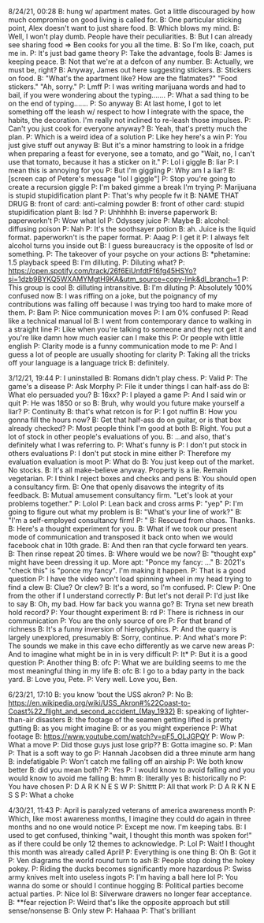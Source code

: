 8/24/21, 00:28
B: hung w/ apartment mates. Got a little discouraged by how much compromise on good living is called for.
B: One particular sticking point, Alex doesn't want to just share food.
B: Which blows my mind.
B: Well, I won't play dumb. People have their peculiarities.
B: But I can already see sharing food => Ben cooks for you all the time.
B: So I'm like, coach, put me in.
P: It's just bad game theory
P: Take the advantage, fools
B: James is keeping peace.
B: Not that we're at a defcon of any number.
B: Actually, we must be, right?
B: Anyway, James out here suggesting stickers.
B: Stickers on food.
B: "What's the apartment like? How are the flatmates?"
"Food stickers."
"Ah, sorry."
P: Lmff
P: I was writing marijuana words and had to bail, if you were wondering about the typing.......
P: What a sad thing to be on the end of typing.......
P: So anyway
B: At last home, I got to let something off the leash w/ respect to how I integrate with the space, the habits, the decoration. I'm really not inclined to re-leash those impulses.
P: Can't you just cook for everyone anyway?
B: Yeah, that's pretty much the plan.
P: Which is a weird idea of a solution
P: Like hey here's a win
P: You just give stuff out anyway
B: But it's a minor hamstring to look in a fridge when preparing a feast for everyone, see a tomato, and go "Wait, no, I can't use that tomato, because it has a sticker on it."
P: Lol i giggle
B: liar
P: I mean this is annoying for you
P: But I'm giggling
P: Why am I a liar?
B: [screen cap of Petere's message "lol I giggle"]
P: Stop you're going to create a recursion giggle
P: I'm baked gimme a break I'm trying
P: Marijuana is stupid stupidification plant
P: That's why people fw it
B: NAME THAT DRUG
B: front of card: anti-calming powder
B: front of other card: stupid stupidification plant
B: lsd ?
P: Uhhhhhh
B: inverse paperwork
B: paperworkn't
P: Wow what lol
P: Odyssey juice
P: Maybe
B: alcohol: diffusing poison
P: Nah
P: It's the soothsayer potion
B: ah. Juice is the liquid format. paperworkn't is the paper format.
P: Aaag
P: I get it
P: I always felt alcohol turns you inside out
B: I guess bureaucracy is the opposite of lsd or something.
P: The takeover of your psyche on your actions
B: \*phetamine: 1.5 playback speed
B: I'm dilluting.
P: Diluting what?
P: https://open.spotify.com/track/26f6EiUnfdtFf6fg45HSYo?si=1dzb9BYKQ5WXAMYMgtH9KA&utm_source=copy-link&dl_branch=1
P: This group is cool
B: dilluting intransitive.
B: I'm diluting
P: Absolutely 100% confused now
B: I was riffing on a joke, but the poignancy of my contributions was falling off because I was trying too hard to make more of them.
P: Bam
P: Nice communication moves
P: I am 0% confused
P: Read like a technical manual lol
B: I went from contemporary dance to walking in a straight line
P: Like when you're talking to someone and they not get it and you're like damn how much easier can I make this
P: Or people with little english
P: Clarity mode is a funny communication mode to me
P: And I guess a lot of people are usually shooting for clarity
P: Taking all the tricks off your language is a language trick
B: definitely.

3/12/21, 19:44
P: I uninstalled
B: Romans didn't play chess.
P: Valid
P: The game's a disease
P: Ask Morphy
P: File it under things I can half-ass do
B: What elo persuaded you?
B: 16xx?
P: I played a game
P: And I said win or quit
P: He was 1850 or so
B: Bruh, why would you future make yourself a liar?
P: Continuity
B: that's what retcon is for
P: I got nuffin
B: How you gonna fill the hours now?
B: Get that half-ass do on guitar, or is that box already checked?
P: Most people think I'm good at both
B: Right. You put a lot of stock in other people's evaluations of you.
B: ...and also, that's definitely what I was referring to.
P: What's funny is
P: I don't put stock in others evaluations
P: I don't put stock in mine either
P: Therefore my evaluation evaluation is moot
P: What do
B: You just keep out of the market. No stocks.
B: It's all make-believe anyway. Property is a lie. Remain vegetarian.
P: I think I reject boxes and checks and pens
B: You should open a consultancy firm.
B: One that openly disavows the integrity of its feedback.
B: Mutual amusement consultancy firm. "Let's look at your problems together."
P: Lolol
P: Lean back and cross arms
P: "yep"
P: I'm going to figure out what my problem is
B: "What's your line of work?"
B: "I'm a self-employed consultancy firm!
P: "
B: Rescued from chaos. Thanks.
B: Here's a thought experiment for you.
B: What if we took our present mode of communication and transposed it back onto when we would facebook chat in 10th grade.
B: And then ran that cycle forward ten years.
B: Then rinse repeat 20 times.
B: Where would we be now?
B: "thought exp" might have been dressing it up. More apt: "Ponce my fancy: ..."
B: 2021's "check this" is "ponce my fancy". I'm making it happen.
P: That is a good question
P: I have the video won't load spinning wheel in my head trying to find a clew
B: Clue? Or clew?
B: It's a word, so I'm confused.
P: Clew
P: One from the other if I understand correctly
P: But let's not derail
P: I'd just like to say
B: Oh, my bad. How far back you wanna go?
B: Tryna set new breath hold record?
P: Your thought experiment
B: rd
P: There is richness in our communication
P: You are the only source of ore
P: For that brand of richness
B: It's a funny inversion of hieroglyphics.
P: And the quarry is largely unexplored, presumably
B: Sorry, continue.
P: And what's more
P: The sounds we make in this cave echo differently as we carve new areas
P: And to imagine what might be in in is very difficult
P: It*
P: But it is a good question
P: Another thing
B: ofc
P: What we are building seems to me the most meaningful thing in my life
B: ofc
B: I go to a bday party in the back yard.
B: Love you, Pete.
P: Very well. Love you, Ben.

6/23/21, 17:10
B: you know 'bout the USS akron?
P: No
B: https://en.wikipedia.org/wiki/USS_Akron#%22Coast-to-Coast%22_flight_and_second_accident_(May_1932)
B: speaking of lighter-than-air disasters
B: the footage of the seamen getting lifted is pretty gutting
B: as you might imagine
B: or as you might experience
P: What footage
B: https://www.youtube.com/watch?v=pF5_OLJGPQY
P: Wow
P: What a move
P: Did those guys just lose grip??
B: Gotta imagine so.
P: Man
P: That is a soft way to go
P: Hannah Jacobsen did a three minute arm hang
B: indefatigable
P: Won't catch me falling off an airship
P: We both know better
B: did you mean both?
P: Yes
P: I would know to avoid falling and you would know to avoid me falling
B: hmm
B: literally yes
B: historically no
P: You have chosen
P: D A R K N E S W
P: Shitttt
P: All that work
P: D A R K N E S S
P: What a choke

4/30/21, 11:43
P: April is paralyzed veterans of america awareness month
P: Which, like most awareness months, I imagine they could do again in three months and no one would notice
P: Except me now. I'm keeping tabs.
B: I used to get confused, thinking "wait, I thought this month was spoken for!" as if there could be only 12 themes to acknowledge.
P: Lol
P: Wait! I thought this month was already called April!
P: Everything is one thing
B: Oh
B: Got it
P: Ven diagrams the world round turn to ash
B: People stop doing the hokey pokey.
P: Riding the ducks becomes significantly more hazardous
P: Swiss army knives melt into useless ingots
P: I'm having a ball here lol
P: You wanna do some or should I continue hogging
B: Political parties become actual parties.
P: Nice lol
B: Silverware drawers no longer fear acceptance.
B: **fear rejection
P: Weird that's like the opposite approach but still sense/nonsense
B: Only stew
P: Hahaaa
P: That's brilliant
